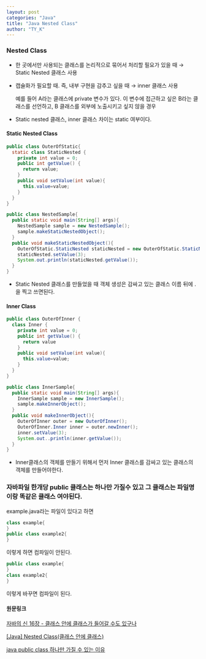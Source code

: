 ```yaml
---
layout: post
categories: "Java"
title: "Java Nested Class"
author: "TY_K"
---
```


### Nested Class

- 한 곳에서만 사용되는 클래스를 논리적으로 묶어서 처리할 필요가 있을 때 → Static Nested 클래스 사용
- 캡슐화가 필요할 때. 즉, 내부 구현을 감추고 싶을 때 → inner 클래스 사용

  예를 들어 A라는 클래스에 private 변수가 있다. 이 변수에 접근하고 싶은 B라는 클래스를 선언하고, B 클래스를 외부에 노출시키고 싶지 않을 경우

- Static nested 클래스, inner 클래스 차이는 static 여부이다.

#### Static Nested Class

```java
public class OuterOfStatic{
  static class StaticNested {
    private int value = 0;
    public int getValue() {
      return value;
    }
    public void setValue(int value){
      this.value=value;
    }
  }
}
```
```java
public class NestedSample{
  public static void main(String[] args){
    NestedSample sample = new NestedSample();
    sample.makeStaticNestedObject();
  }
  public void makeStaticNestedObject(){
    OuterOfStatic.StaticNested staticNested = new OuterOfStatic.StaticNested();
    staticNested.setValue(3);
    System.out.println(staticNested.getValue());
  }
}
```
- Static Nested 클래스를 만들었을 때 객체 생성은 감싸고 있는 클래스 이름 뒤에 .을 찍고 쓰면된다.

#### Inner Class

```java
public class OuterOfInner {
  class Inner {
    private int value = 0;
    public int getValue() {
      return value
    }
    public void setValue(int value){
      this.value=value;
    }
  }
}
```
```java
public class InnerSample{
  public static void main(String[] args){
    InnerSample sample = new InnerSample();
    sample.makeInnerObject();
  }
  public void makeInnerObject(){
    OuterOfInner outer = new OuterOfInner();
    OuterOfInner.Inner inner = outer.newInner();
    inner.setValue(3);
    System.out..println(inner.getValue());
  }
}
```
- Inner클래스의 객체를 만들기 위해서 먼저 Inner 클래스를 감싸고 있는 클래스의 객체를 만들어야한다.

### 자바파일 한개당 public 클래스는 하나만 가질수 있고 그 클래스는 파일명이랑 똑같은 클래스 여야된다.

example.java라는 파일이 있다고 하면

```java
class example{
}
public class example2{
}
```
이렇게 하면 컴파일이 안된다.
```java
public class example{
}
class example2{
}
```
이렇게 바꾸면 컴파일이 된다.

#### 원문링크

[자바의 신 16장 - 클래스 안에 클래스가 들어갈 수도 있구나][link1]

[link1]: https://velog.io/@always/%EC%9E%90%EB%B0%94%EC%9D%98-%EC%8B%A0-16%EC%9E%A5-%ED%81%B4%EB%9E%98%EC%8A%A4-%EC%95%88%EC%97%90-%ED%81%B4%EB%9E%98%EC%8A%A4%EA%B0%80-%EB%93%A4%EC%96%B4%EA%B0%88-%EC%88%98%EB%8F%84-%EC%9E%88%EA%B5%AC%EB%82%98 "link1"

[[Java] Nested Class(클래스 안에 클래스)][link2]

[link2]: https://onsil-thegreenhouse.github.io/programming/java/2017/12/12/java_tutorial_1-16/ "link2"

[java public class 하나만 가질 수 있는 이유][link3]

[link3]: https://velog.io/@sungmo738/java-public-class-%ED%95%98%EB%82%98%EB%A7%8C-%EA%B0%80%EC%A7%88-%EC%88%98-%EC%9E%88%EB%8A%94-%EC%9D%B4%EC%9C%A0 "link3"